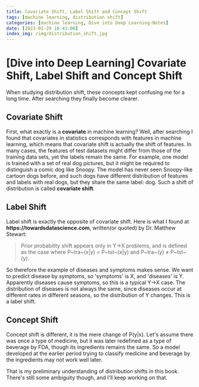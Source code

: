 ```yaml
---
title: Covariate Shift, Label Shift and Concept Shift
tags: [machine learning, distribution shift]
categories: [machine learning, Dive into Deep Learning-Notes]
date: [2023-01-29 16:43:00]
index_img: /img/distribution_shift.jpg
---
```




# [Dive into Deep Learning] Covariate Shift, Label Shift and Concept Shift

When studying distribution shift, these concepts kept confusing me for a long time. After searching they finally become clearer.

## Covariate Shift

First, what exactly is a **covariate** in machine learning? Well, after searching I found that covariates in statistics corresponds with features in machine learning, which means that covariate shift is actually the shift of features. In many cases, the features of test datasets might differ from those of the training data sets, yet the labels remain the same. For example, one model is trained with a set of real dog pictures, but it might be required to distinguish a comic dog like Snoopy. The model has never seen Snoopy-like cartoon dogs before, and such dogs have different distribution of features and labels with real dogs, but they share the same label: dog. Such a shift of distribution is called **covariate shift**.

## Label Shift

Label shift is exactly the opposite of covariate shift. Here is what I found at __https://towardsdatascience.com__, written(or quoted) by Dr. Matthew Stewart:

>Prior probability shift appears only in Y->X problems, and is defined as the case where P~tra~(x|y) = P~tst~(x|y) and P~tra~(y) ≠ P~tst~(y).

So therefore the example of diseases and symptoms makes sense. We want to predict disease by symptoms, so 'symptoms' is X, and 'diseases' is Y. Apparently diseases cause symptoms, so this is a typical Y->X case. The distribution of diseases is not always the same, since diseases occur at different rates in different seasons, so the distribution of Y changes. This is a label shift.

## Concept Shift

Concept shift is different, it is the mere change of P(y|x). Let's assume there was once a type of medicine, but it was later redefined as a type of beverage by FDA, though its ingredients remains the same. So a model developed at the earlier period trying to classify medicine and beverage by the ingredients may not work well later.



That is my preliminary understanding of distribution shifts in this book. There's still some ambiguity though, and I'll keep working on that.


